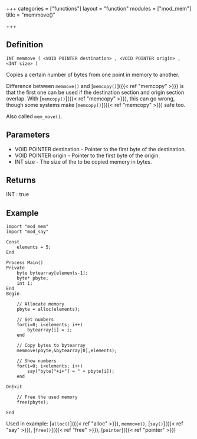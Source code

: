 +++
categories = ["functions"]
layout = "function"
modules = ["mod_mem"]
title = "memmove()"

+++

## Definition

    INT memmove ( <VOID POINTER destination> , <VOID POINTER origin> , <INT size> )

Copies a certain number of bytes from one point in memory to another.

Difference between `memmove()` and [`memcopy()`]({{< ref "memcopy" >}}) is that the first one can be used if the destination section and origin section overlap. With [`memcopy()`]({{< ref "memcopy" >}}), this can go wrong, though some systems make [`memcopy()`]({{< ref "memcopy" >}}) safe too.

Also called `mem_move()`.

## Parameters

- VOID POINTER destination - Pointer to the first byte of the destination.
- VOID POINTER origin - Pointer to the first byte of the origin.
- INT size - The size of the to be copied memory in bytes.

## Returns

INT : true

## Example

```
import "mod_mem"
import "mod_say"

Const
    elements = 5;
End

Process Main()
Private
    byte bytearray[elements-1];
    byte* pbyte;
    int i;
End
Begin

    // Allocate memory
    pbyte = alloc(elements);

    // Set numbers
    for(i=0; i<elements; i++)
        bytearray[i] = i;
    end

    // Copy bytes to bytearray
    memmove(pbyte,&bytearray[0],elements);

    // Show numbers
    for(i=0; i<elements; i++)
        say("byte["+i+"] = " + pbyte[i]);
    end

OnExit

    // Free the used memory
    free(pbyte);

End
```

Used in example: [`alloc()`]({{< ref "alloc" >}}), `memmove()`, [`say()`]({{< ref "say" >}}), [`free()`]({{< ref "free" >}}), [`pointer`]({{< ref "pointer" >}})
